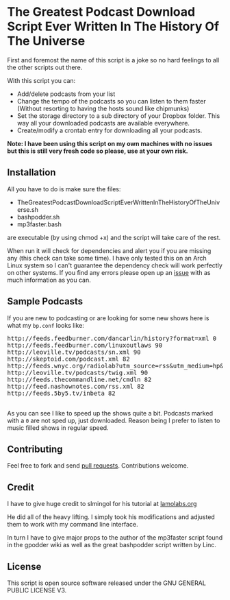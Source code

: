 The Greatest Podcast Download Script Ever Written In The History Of The Universe
==============

First and foremost the name of this script is a joke so no hard feelings to all the other scripts out there.

With this script you can:

* Add/delete podcasts from your list
* Change the tempo of the podcasts so you can listen to them faster (Without resorting to having the hosts sound like chipmunks)
* Set the storage directory to a sub directory of your Dropbox folder. This way all your downloaded podcasts are available everywhere.
* Create/modify a crontab entry for downloading all your podcasts.

**Note: I have been using this script on my own machines with no issues but this is still very fresh code so please, use at your own risk.**


Installation
------------

All you have to do is make sure the files:

* TheGreatestPodcastDownloadScriptEverWrittenInTheHistoryOfTheUniverse.sh
* bashpodder.sh
* mp3faster.bash

are executable (by using chmod +x) and the script will take care of the rest.

When run it will check for dependencies and alert you if you are missing any (this check can take some time). I have only tested this on an Arch Linux system so I can't guarantee the dependency check will work perfectly on other systems. If you find any errors please open up an [issue](https://github.com/umrysh/TheGreatestPodcastDownloadScriptEverWrittenInTheHistoryOfTheUniverse/issues) with as much information as you can.

Sample Podcasts
------------

If you are new to podcasting or are looking for some new shows here is what my `bp.conf` looks like:
<pre>
http://feeds.feedburner.com/dancarlin/history?format=xml 0
http://feeds.feedburner.com/linuxoutlaws 90
http://leoville.tv/podcasts/sn.xml 90
http://skeptoid.com/podcast.xml 82
http://feeds.wnyc.org/radiolab?utm_source=rss&utm_medium=hp&utm_campaign=radiolab 0
http://leoville.tv/podcasts/twig.xml 90
http://feeds.thecommandline.net/cmdln 82
http://feed.nashownotes.com/rss.xml 82
http://feeds.5by5.tv/inbeta 82

</pre>

As you can see I like to speed up the shows quite a bit. Podcasts marked with a `0` are not sped up, just downloaded. Reason being I prefer to listen to music filled shows in regular speed.

Contributing
------------

Feel free to fork and send [pull requests](http://help.github.com/fork-a-repo/).  Contributions welcome.

Credit
------------

I have to give huge credit to slmingol for his tutorial at [lamolabs.org](http://www.lamolabs.org/blog/2103/speeding-up-the-playback-of-audio-podcasts)

He did all of the heavy lifting. I simply took his modifications and adjusted them to work with my command line interface.

In turn I have to give major props to the author of the mp3faster script found in the gpodder wiki as well as the great bashpodder script written by Linc.

License
-------

This script is open source software released under the GNU GENERAL PUBLIC LICENSE V3.